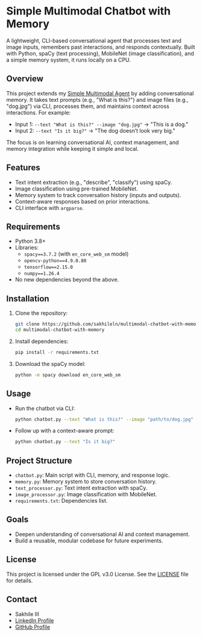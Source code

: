 # Simple Multimodal Chatbot with Memory
A lightweight, CLI-based conversational agent that processes text and image inputs, remembers past interactions, and responds contextually. Built with Python, spaCy (text processing), MobileNet (image classification), and a simple memory system, it runs locally on a CPU.

## Overview
This project extends my [Simple Multimodal Agent](https://github.com/sakhileln/multimodal-agent) by adding conversational memory. It takes text prompts (e.g., "What is this?") and image files (e.g., "dog.jpg") via CLI, processes them, and maintains context across interactions. For example:
- Input 1: `--text "What is this?" --image "dog.jpg"` → "This is a dog."
- Input 2: `--text "Is it big?"` → "The dog doesn’t look very big."

The focus is on learning conversational AI, context management, and memory integration while keeping it simple and local.

## Features
- Text intent extraction (e.g., "describe", "classify") using spaCy.
- Image classification using pre-trained MobileNet.
- Memory system to track conversation history (inputs and outputs).
- Context-aware responses based on prior interactions.
- CLI interface with `argparse`.

## Requirements
- Python 3.8+
- Libraries:
  - `spacy==3.7.2` (with `en_core_web_sm` model)
  - `opencv-python==4.9.0.80`
  - `tensorflow==2.15.0`
  - `numpy==1.26.4`
- No new dependencies beyond the above.

## Installation
1. Clone the repository:
   ```bash
   git clone https://github.com/sakhileln/multimodal-chatbot-with-memory.git
   cd multimodal-chatbot-with-memory
   ```
2. Install dependencies:
    ```bash
    pip install -r requirements.txt
    ```
3. Download the spaCy model:
    ```bash
    python -m spacy download en_core_web_sm
    ```
## Usage
- Run the chatbot via CLI:
    ```bash
    python chatbot.py --text "What is this?" --image "path/to/dog.jpg"
    ```
- Follow up with a context-aware prompt:
    ```bash
    python chatbot.py --text "Is it big?"
    ```
## Project Structure
- `chatbot.py`: Main script with CLI, memory, and response logic.
- `memory.py`: Memory system to store conversation history.
- `text_processor.py`: Text intent extraction with spaCy.
- `image_processor.py`: Image classification with MobileNet.
- `requirements.txt`: Dependencies list.

## Goals
- Deepen understanding of conversational AI and context management.
- Build a reusable, modular codebase for future experiments.

## License
This project is licensed under the GPL v3.0 License. See the [LICENSE](LICENSE) file for details.

## Contact

- Sakhile III  
- [LinkedIn Profile](https://www.linkedin.com/in/sakhile-ndlazi)
- [GitHub Profile](https://github.com/sakhileln)
